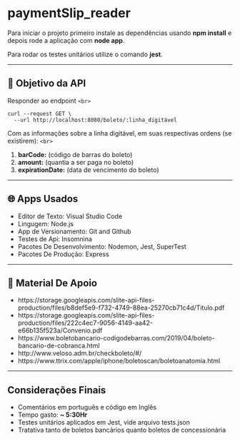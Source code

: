 # paymentSlip_reader

Para iniciar o projeto primeiro instale as dependências usando **npm install** e depois rode a aplicação com **node app**.

Para rodar os testes unitários utilize o comando **jest**.

---

<h2> 🔭 Objetivo da API </h2>

Responder ao endpoint
`<br>`

```
curl --request GET \
  --url http://localhost:8080/boleto/:linha_digitável
```

Com as informações sobre a linha digitável, em suas respectivas ordens (se existirem):
`<br>`

<ol>
  <li><strong>barCode:</strong> (código de barras do boleto)</li>
  <li><strong>amount:</strong> (quantia a ser paga no boleto)</li>
  <li><strong>expirationDate:</strong> (data de vencimento do boleto)</li>
</ol>

---

<h2> 🌐 Apps Usados </h2>
<ul>
  <li>Editor de Texto: Visual Studio Code</li>
  <li>Lingugem: Node.js</li>
  <li>App de Versionamento: Git and Github</li>
  <li>Testes de Api: Insomnina</li>
  <li>Pacotes De Desenvolvimento: Nodemon, Jest, SuperTest</li>
  <li>Pacotes De Produção: Express</li>
</ul>

---

<h2> 📄 Material De Apoio </h2>
<ul>
  <li>https://storage.googleapis.com/slite-api-files-production/files/b8def5e9-f732-4749-88ea-25270cb71c4d/Titulo.pdf</li>
  <li>https://storage.googleapis.com/slite-api-files-production/files/222c4ec7-9056-4149-aa42-e66b135f523a/Convenio.pdf</li>
  <li>https://www.boletobancario-codigodebarras.com/2019/04/boleto-bancario-de-cobranca.html</li>
  <li>http://www.veloso.adm.br/checkboleto/#/</li>
  <li>https://www.ttrix.com/apple/iphone/boletoscan/boletoanatomia.html</li>
</ul>

---

<h2> Considerações Finais </h2>
<ul>
  <li>Comentários em português e código em Inglês</li>
  <li>Tempo gasto: <strong>~ 5:30Hr</strong></li>
  <li>Testes unitários aplicados em Jest, vide arquivo tests.json</li>
  <li>Tratativa tanto de boletos bancários quanto boletos de concessionária</li>
</ul>
